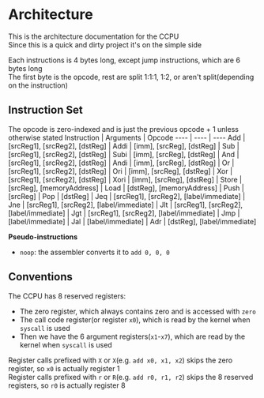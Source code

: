 # Architecture
This is the architecture documentation for the CCPU<br>
Since this is a quick and dirty project it's on the simple side

Each instructions is 4 bytes long, except jump instructions, which are 6 bytes long<br>
The first byte is the opcode, rest are split 1:1:1, 1:2, or aren't split(depending on the instruction)
<!--0 000000-->

## Instruction Set
The opcode is zero-indexed and is just the previous opcode + 1 unless otherwise stated
Instruction | Arguments | Opcode
---- | ---- | ----
Add | [srcReg1], [srcReg2], [dstReg] |
Addi | [imm], [srcReg], [dstReg] |
Sub | [srcReg1], [srcReg2], [dstReg] |
Subi | [imm], [srcReg], [dstReg] |
And | [srcReg1], [srcReg2], [dstReg] |
Andi | [imm], [srcReg], [dstReg] |
Or | [srcReg1], [srcReg2], [dstReg] |
Ori | [imm], [srcReg], [dstReg] |
Xor | [srcReg1], [srcReg2], [dstReg] |
Xori | [imm], [srcReg], [dstReg] |
Store | [srcReg], [memoryAddress] |
Load | [dstReg], [memoryAddress] |
Push | [srcReg] |
Pop | [dstReg] |
Jeq | [srcReg1], [srcReg2], [label/immediate] |
Jne | [srcReg1], [srcReg2], [label/immediate] |
Jlt | [srcReg1], [srcReg2], [label/immediate] |
Jgt | [srcReg1], [srcReg2], [label/immediate] |
Jmp | [label/immediate] |
Jal | [label/immediate] |
Adr | [dstReg], [label/immediate]

**Pseudo-instructions**
* `noop`: the assembler converts it to `add 0, 0, 0`

## Conventions
The CCPU has 8 reserved registers:
* The zero register, which always contains zero and is accessed with `zero`
* The call code register(or register `x0`), which is read by the kernel when `syscall` is used
* Then we have the 6 argument registers(`x1`-`x7`), which are read by the kernel when `syscall` is used

Register calls prefixed with `X` or `X`(e.g. `add x0, x1, x2`) skips the zero register, so `x0` is actually register 1<br>
Register calls prefixed with `r` or `R`(e.g. `add r0, r1, r2`) skips the 8 reserved registers, so `r0` is actually register 8